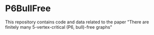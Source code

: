 # P6BullFree
This repository contains code and data related to the paper "There are finitely many 5-vertex-critical (P6, bull)-free graphs"
